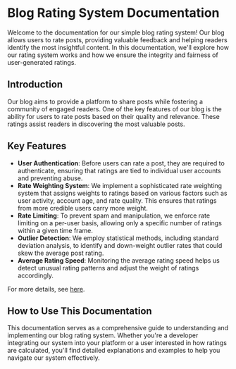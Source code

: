 # Blog Rating System Documentation

Welcome to the documentation for our simple blog rating system! Our blog allows users to rate posts, providing valuable feedback and helping readers identify the most insightful content. In this documentation, we'll explore how our rating system works and how we ensure the integrity and fairness of user-generated ratings.

## Introduction

Our blog aims to provide a platform to share posts while fostering a community of engaged readers. One of the key features of our blog is the ability for users to rate posts based on their quality and relevance. These ratings assist readers in discovering the most valuable posts.

## Key Features

- **User Authentication**: Before users can rate a post, they are required to authenticate, ensuring that ratings are tied to individual user accounts and preventing abuse.
- **Rate Weighting System**: We implement a sophisticated rate weighting system that assigns weights to ratings based on various factors such as user activity, account age, and rate quality. This ensures that ratings from more credible users carry more weight.
- **Rate Limiting**: To prevent spam and manipulation, we enforce rate limiting on a per-user basis, allowing only a specific number of ratings within a given time frame.
- **Outlier Detection**: We employ statistical methods, including standard deviation analysis, to identify and down-weight outlier rates that could skew the average post rating.
- **Average Rating Speed**: Monitoring the average rating speed helps us detect unusual rating patterns and adjust the weight of ratings accordingly.

For more details, see [here](../handling_outliers.md).

## How to Use This Documentation

This documentation serves as a comprehensive guide to understanding and implementing our blog rating system. Whether you're a developer integrating our system into your platform or a user interested in how ratings are calculated, you'll find detailed explanations and examples to help you navigate our system effectively.

